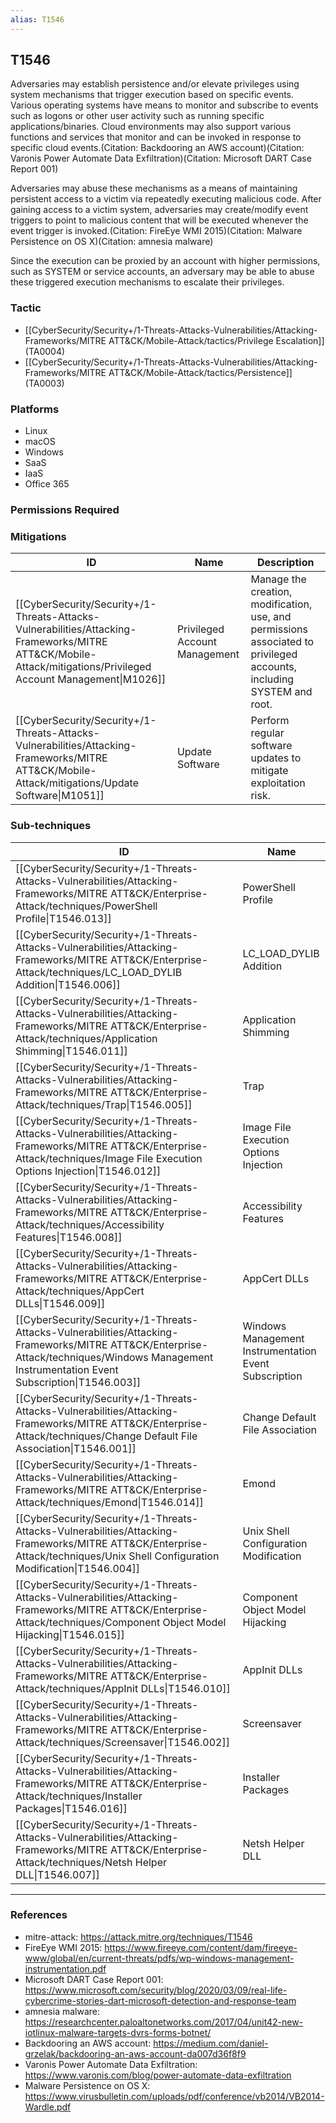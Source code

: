 ```yaml
---
alias: T1546
---
```


## T1546

Adversaries may establish persistence and/or elevate privileges using system mechanisms that trigger execution based on specific events. Various operating systems have means to monitor and subscribe to events such as logons or other user activity such as running specific applications/binaries. Cloud environments may also support various functions and services that monitor and can be invoked in response to specific cloud events.(Citation: Backdooring an AWS account)(Citation: Varonis Power Automate Data Exfiltration)(Citation: Microsoft DART Case Report 001)

Adversaries may abuse these mechanisms as a means of maintaining persistent access to a victim via repeatedly executing malicious code. After gaining access to a victim system, adversaries may create/modify event triggers to point to malicious content that will be executed whenever the event trigger is invoked.(Citation: FireEye WMI 2015)(Citation: Malware Persistence on OS X)(Citation: amnesia malware)

Since the execution can be proxied by an account with higher permissions, such as SYSTEM or service accounts, an adversary may be able to abuse these triggered execution mechanisms to escalate their privileges. 


### Tactic
- [[CyberSecurity/Security+/1-Threats-Attacks-Vulnerabilities/Attacking-Frameworks/MITRE ATT&CK/Mobile-Attack/tactics/Privilege Escalation]] (TA0004)
- [[CyberSecurity/Security+/1-Threats-Attacks-Vulnerabilities/Attacking-Frameworks/MITRE ATT&CK/Mobile-Attack/tactics/Persistence]] (TA0003)

### Platforms
- Linux
- macOS
- Windows
- SaaS
- IaaS
- Office 365

### Permissions Required

### Mitigations

| ID | Name | Description |
| --- | --- | --- |
| [[CyberSecurity/Security+/1-Threats-Attacks-Vulnerabilities/Attacking-Frameworks/MITRE ATT&CK/Mobile-Attack/mitigations/Privileged Account Management\|M1026]] | Privileged Account Management | Manage the creation, modification, use, and permissions associated to privileged accounts, including SYSTEM and root. |
| [[CyberSecurity/Security+/1-Threats-Attacks-Vulnerabilities/Attacking-Frameworks/MITRE ATT&CK/Mobile-Attack/mitigations/Update Software\|M1051]] | Update Software | Perform regular software updates to mitigate exploitation risk. |

### Sub-techniques

| ID | Name |
| --- | --- |
| [[CyberSecurity/Security+/1-Threats-Attacks-Vulnerabilities/Attacking-Frameworks/MITRE ATT&CK/Enterprise-Attack/techniques/PowerShell Profile\|T1546.013]] | PowerShell Profile |
| [[CyberSecurity/Security+/1-Threats-Attacks-Vulnerabilities/Attacking-Frameworks/MITRE ATT&CK/Enterprise-Attack/techniques/LC_LOAD_DYLIB Addition\|T1546.006]] | LC_LOAD_DYLIB Addition |
| [[CyberSecurity/Security+/1-Threats-Attacks-Vulnerabilities/Attacking-Frameworks/MITRE ATT&CK/Enterprise-Attack/techniques/Application Shimming\|T1546.011]] | Application Shimming |
| [[CyberSecurity/Security+/1-Threats-Attacks-Vulnerabilities/Attacking-Frameworks/MITRE ATT&CK/Enterprise-Attack/techniques/Trap\|T1546.005]] | Trap |
| [[CyberSecurity/Security+/1-Threats-Attacks-Vulnerabilities/Attacking-Frameworks/MITRE ATT&CK/Enterprise-Attack/techniques/Image File Execution Options Injection\|T1546.012]] | Image File Execution Options Injection |
| [[CyberSecurity/Security+/1-Threats-Attacks-Vulnerabilities/Attacking-Frameworks/MITRE ATT&CK/Enterprise-Attack/techniques/Accessibility Features\|T1546.008]] | Accessibility Features |
| [[CyberSecurity/Security+/1-Threats-Attacks-Vulnerabilities/Attacking-Frameworks/MITRE ATT&CK/Enterprise-Attack/techniques/AppCert DLLs\|T1546.009]] | AppCert DLLs |
| [[CyberSecurity/Security+/1-Threats-Attacks-Vulnerabilities/Attacking-Frameworks/MITRE ATT&CK/Enterprise-Attack/techniques/Windows Management Instrumentation Event Subscription\|T1546.003]] | Windows Management Instrumentation Event Subscription |
| [[CyberSecurity/Security+/1-Threats-Attacks-Vulnerabilities/Attacking-Frameworks/MITRE ATT&CK/Enterprise-Attack/techniques/Change Default File Association\|T1546.001]] | Change Default File Association |
| [[CyberSecurity/Security+/1-Threats-Attacks-Vulnerabilities/Attacking-Frameworks/MITRE ATT&CK/Enterprise-Attack/techniques/Emond\|T1546.014]] | Emond |
| [[CyberSecurity/Security+/1-Threats-Attacks-Vulnerabilities/Attacking-Frameworks/MITRE ATT&CK/Enterprise-Attack/techniques/Unix Shell Configuration Modification\|T1546.004]] | Unix Shell Configuration Modification |
| [[CyberSecurity/Security+/1-Threats-Attacks-Vulnerabilities/Attacking-Frameworks/MITRE ATT&CK/Enterprise-Attack/techniques/Component Object Model Hijacking\|T1546.015]] | Component Object Model Hijacking |
| [[CyberSecurity/Security+/1-Threats-Attacks-Vulnerabilities/Attacking-Frameworks/MITRE ATT&CK/Enterprise-Attack/techniques/AppInit DLLs\|T1546.010]] | AppInit DLLs |
| [[CyberSecurity/Security+/1-Threats-Attacks-Vulnerabilities/Attacking-Frameworks/MITRE ATT&CK/Enterprise-Attack/techniques/Screensaver\|T1546.002]] | Screensaver |
| [[CyberSecurity/Security+/1-Threats-Attacks-Vulnerabilities/Attacking-Frameworks/MITRE ATT&CK/Enterprise-Attack/techniques/Installer Packages\|T1546.016]] | Installer Packages |
| [[CyberSecurity/Security+/1-Threats-Attacks-Vulnerabilities/Attacking-Frameworks/MITRE ATT&CK/Enterprise-Attack/techniques/Netsh Helper DLL\|T1546.007]] | Netsh Helper DLL |


---
### References

- mitre-attack: https://attack.mitre.org/techniques/T1546
- FireEye WMI 2015: https://www.fireeye.com/content/dam/fireeye-www/global/en/current-threats/pdfs/wp-windows-management-instrumentation.pdf
- Microsoft DART Case Report 001: https://www.microsoft.com/security/blog/2020/03/09/real-life-cybercrime-stories-dart-microsoft-detection-and-response-team
- amnesia malware: https://researchcenter.paloaltonetworks.com/2017/04/unit42-new-iotlinux-malware-targets-dvrs-forms-botnet/
- Backdooring an AWS account: https://medium.com/daniel-grzelak/backdooring-an-aws-account-da007d36f8f9
- Varonis Power Automate Data Exfiltration: https://www.varonis.com/blog/power-automate-data-exfiltration
- Malware Persistence on OS X: https://www.virusbulletin.com/uploads/pdf/conference/vb2014/VB2014-Wardle.pdf
